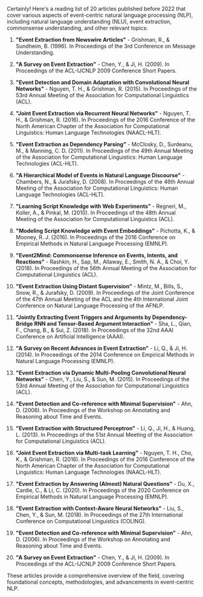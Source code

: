 Certainly! Here's a reading list of 20 articles published before 2022 that cover various aspects of event-centric natural language processing (NLP), including natural language understanding (NLU), event extraction, commonsense understanding, and other relevant topics:

1. **"Event Extraction from Newswire Articles"** - Grishman, R., & Sundheim, B. (1996). In Proceedings of the 3rd Conference on Message Understanding.

2. **"A Survey on Event Extraction"** - Chen, Y., & Ji, H. (2009). In Proceedings of the ACL-IJCNLP 2009 Conference Short Papers.

3. **"Event Detection and Domain Adaptation with Convolutional Neural Networks"** - Nguyen, T. H., & Grishman, R. (2015). In Proceedings of the 53rd Annual Meeting of the Association for Computational Linguistics (ACL).

4. **"Joint Event Extraction via Recurrent Neural Networks"** - Nguyen, T. H., & Grishman, R. (2016). In Proceedings of the 2016 Conference of the North American Chapter of the Association for Computational Linguistics: Human Language Technologies (NAACL-HLT).

5. **"Event Extraction as Dependency Parsing"** - McClosky, D., Surdeanu, M., & Manning, C. D. (2011). In Proceedings of the 49th Annual Meeting of the Association for Computational Linguistics: Human Language Technologies (ACL-HLT).

6. **"A Hierarchical Model of Events in Natural Language Discourse"** - Chambers, N., & Jurafsky, D. (2008). In Proceedings of the 46th Annual Meeting of the Association for Computational Linguistics: Human Language Technologies (ACL-HLT).

7. **"Learning Script Knowledge with Web Experiments"** - Regneri, M., Koller, A., & Pinkal, M. (2010). In Proceedings of the 48th Annual Meeting of the Association for Computational Linguistics (ACL).

8. **"Modeling Script Knowledge with Event Embeddings"** - Pichotta, K., & Mooney, R. J. (2016). In Proceedings of the 2016 Conference on Empirical Methods in Natural Language Processing (EMNLP).

9. **"Event2Mind: Commonsense Inference on Events, Intents, and Reactions"** - Rashkin, H., Sap, M., Allaway, E., Smith, N. A., & Choi, Y. (2018). In Proceedings of the 56th Annual Meeting of the Association for Computational Linguistics (ACL).

10. **"Event Extraction Using Distant Supervision"** - Mintz, M., Bills, S., Snow, R., & Jurafsky, D. (2009). In Proceedings of the Joint Conference of the 47th Annual Meeting of the ACL and the 4th International Joint Conference on Natural Language Processing of the AFNLP.

11. **"Jointly Extracting Event Triggers and Arguments by Dependency-Bridge RNN and Tensor-Based Argument Interaction"** - Sha, L., Qian, F., Chang, B., & Sui, Z. (2018). In Proceedings of the 32nd AAAI Conference on Artificial Intelligence (AAAI).

12. **"A Survey on Recent Advances in Event Extraction"** - Li, Q., & Ji, H. (2014). In Proceedings of the 2014 Conference on Empirical Methods in Natural Language Processing (EMNLP).

13. **"Event Extraction via Dynamic Multi-Pooling Convolutional Neural Networks"** - Chen, Y., Liu, S., & Sun, M. (2015). In Proceedings of the 53rd Annual Meeting of the Association for Computational Linguistics (ACL).

14. **"Event Detection and Co-reference with Minimal Supervision"** - Ahn, D. (2006). In Proceedings of the Workshop on Annotating and Reasoning about Time and Events.

15. **"Event Extraction with Structured Perceptron"** - Li, Q., Ji, H., & Huang, L. (2013). In Proceedings of the 51st Annual Meeting of the Association for Computational Linguistics (ACL).

16. **"Joint Event Extraction via Multi-task Learning"** - Nguyen, T. H., Cho, K., & Grishman, R. (2016). In Proceedings of the 2016 Conference of the North American Chapter of the Association for Computational Linguistics: Human Language Technologies (NAACL-HLT).

17. **"Event Extraction by Answering (Almost) Natural Questions"** - Du, X., Cardie, C., & Li, C. (2020). In Proceedings of the 2020 Conference on Empirical Methods in Natural Language Processing (EMNLP).

18. **"Event Extraction with Context-Aware Neural Networks"** - Liu, S., Chen, Y., & Sun, M. (2018). In Proceedings of the 27th International Conference on Computational Linguistics (COLING).

19. **"Event Detection and Co-reference with Minimal Supervision"** - Ahn, D. (2006). In Proceedings of the Workshop on Annotating and Reasoning about Time and Events.

20. **"A Survey on Event Extraction"** - Chen, Y., & Ji, H. (2009). In Proceedings of the ACL-IJCNLP 2009 Conference Short Papers.

These articles provide a comprehensive overview of the field, covering foundational concepts, methodologies, and advancements in event-centric NLP.